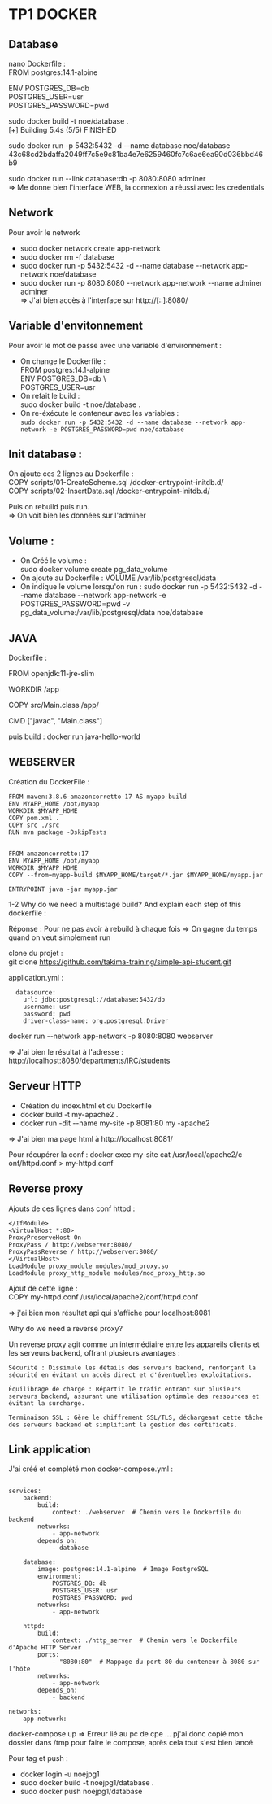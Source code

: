 # TP1 DOCKER

## Database

nano Dockerfile :  
FROM postgres:14.1-alpine

ENV POSTGRES_DB=db \
   POSTGRES_USER=usr \
   POSTGRES_PASSWORD=pwd

sudo docker build -t noe/database .  
[+] Building 5.4s (5/5) FINISHED   
 
sudo  docker run -p 5432:5432 -d --name database noe/database  
43c68cd2bdaffa2049ff7c5e9c81ba4e7e6259460fc7c6ae6ea90d036bbd46b9

sudo docker run --link database:db -p 8080:8080 adminer  
=> Me donne bien l'interface WEB, la connexion a réussi avec les credentials

Network
-
Pour avoir le network
- sudo docker network create app-network
- sudo docker rm -f database 
- sudo docker run -p 5432:5432 -d --name database --network app-network noe/database
- sudo docker run -p 8080:8080 --network app-network --name adminer adminer  
=> J'ai bien accès à l'interface sur http://[::]:8080/

Variable d'envitonnement
-
Pour avoir le mot de passe avec une variable d'environnement : 
- On change le Dockerfile :  
FROM postgres:14.1-alpine  
ENV POSTGRES_DB=db \\  
    POSTGRES_USER=usr
- On refait le build :  
sudo docker build -t noe/database .
- On re-éxécute le conteneur avec les variables :   
`sudo docker run -p 5432:5432 -d --name database --network app-network -e POSTGRES_PASSWORD=pwd noe/database`

Init database :
-
On ajoute ces 2 lignes au Dockerfile :   
COPY scripts/01-CreateScheme.sql  /docker-entrypoint-initdb.d/   
COPY scripts/02-InsertData.sql /docker-entrypoint-initdb.d/

Puis on rebuild puis run.  
=> On voit bien les données sur l'adminer

Volume : 
- 
- On Créé le volume :  
sudo docker volume create pg_data_volume
- On ajoute au Dockerfile : VOLUME /var/lib/postgresql/data
- On indique le volume lorsqu'on run : sudo docker run -p 5432:5432 -d --name database --network app-network -e POSTGRES_PASSWORD=pwd -v pg_data_volume:/var/lib/postgresql/data noe/database


## JAVA

Dockerfile :

FROM openjdk:11-jre-slim

WORKDIR /app

COPY src/Main.class /app/

CMD ["javac", "Main.class"]

puis build : docker run java-hello-world

## WEBSERVER

Création du DockerFile : 
```
FROM maven:3.8.6-amazoncorretto-17 AS myapp-build
ENV MYAPP_HOME /opt/myapp
WORKDIR $MYAPP_HOME
COPY pom.xml .
COPY src ./src
RUN mvn package -DskipTests


FROM amazoncorretto:17
ENV MYAPP_HOME /opt/myapp
WORKDIR $MYAPP_HOME
COPY --from=myapp-build $MYAPP_HOME/target/*.jar $MYAPP_HOME/myapp.jar

ENTRYPOINT java -jar myapp.jar
```

1-2 Why do we need a multistage build? And explain each step of this dockerfile :

Réponse : Pour ne pas avoir à rebuild à chaque fois => On gagne du temps quand on veut simplement run


clone du projet :  
git clone https://github.com/takima-training/simple-api-student.git

application.yml :  
``` 
  datasource:
    url: jdbc:postgresql://database:5432/db
    username: usr
    password: pwd
    driver-class-name: org.postgresql.Driver
```

docker run --network app-network -p 8080:8080 webserver

=> J'ai bien le résultat à l'adresse : http://localhost:8080/departments/IRC/students

## Serveur HTTP

- Création du index.html et du Dockerfile
- docker build -t my-apache2 .
- docker run -dit --name my-site -p 8081:80 my
-apache2

=> J'ai bien ma page html à http://localhost:8081/

Pour récupérer la conf : docker exec my-site cat /usr/local/apache2/c
onf/httpd.conf > my-httpd.conf

Reverse proxy
-
Ajouts de ces lignes dans conf httpd : 
```<IfModule ssl_module>
</IfModule>
<VirtualHost *:80>
ProxyPreserveHost On
ProxyPass / http://webserver:8080/
ProxyPassReverse / http://webserver:8080/
</VirtualHost>
LoadModule proxy_module modules/mod_proxy.so
LoadModule proxy_http_module modules/mod_proxy_http.so
```

Ajout de cette ligne :  
COPY my-httpd.conf /usr/local/apache2/conf/httpd.conf

=> j'ai bien mon résultat api qui s'affiche pour localhost:8081

Why do we need a reverse proxy?

Un reverse proxy agit comme un intermédiaire entre les appareils clients et les serveurs backend, offrant plusieurs avantages :

    Sécurité : Dissimule les détails des serveurs backend, renforçant la sécurité en évitant un accès direct et d'éventuelles exploitations.

    Équilibrage de charge : Répartit le trafic entrant sur plusieurs serveurs backend, assurant une utilisation optimale des ressources et évitant la surcharge.

    Terminaison SSL : Gère le chiffrement SSL/TLS, déchargeant cette tâche des serveurs backend et simplifiant la gestion des certificats.

## Link application

J'ai créé et complété mon docker-compose.yml : 
```version: '3.7'

services:
    backend:
        build:
            context: ./webserver  # Chemin vers le Dockerfile du backend
        networks:
            - app-network
        depends_on:
            - database

    database:
        image: postgres:14.1-alpine  # Image PostgreSQL
        environment:
            POSTGRES_DB: db
            POSTGRES_USER: usr
            POSTGRES_PASSWORD: pwd
        networks:
            - app-network

    httpd:
        build:
            context: ./http_server  # Chemin vers le Dockerfile d'Apache HTTP Server
        ports:
            - "8080:80"  # Mappage du port 80 du conteneur à 8080 sur l'hôte
        networks:
            - app-network
        depends_on:
            - backend

networks:
    app-network:
```
docker-compose up => Erreur lié au pc de cpe ... pj'ai donc copié mon dossier dans /tmp pour faire le compose, après cela tout s'est bien lancé 

Pour tag et push :
- docker login -u noejpg1
- sudo docker build -t noejpg1/database .
- sudo docker push noejpg1/database


